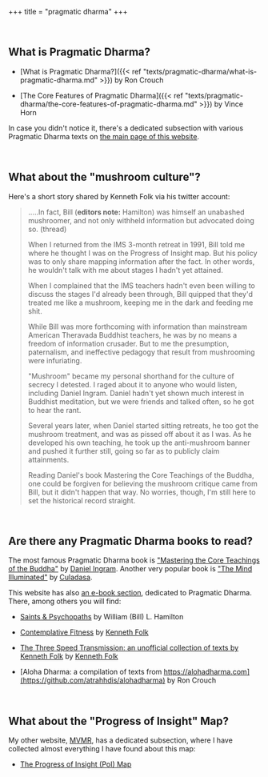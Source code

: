 +++
title = "pragmatic dharma"
+++

&nbsp;
## What is Pragmatic Dharma?

-  [What is Pragmatic Dharma?]({{< ref "texts/pragmatic-dharma/what-is-pragmatic-dharma.md" >}}) by Ron Crouch

- [The Core Features of Pragmatic Dharma]({{< ref "texts/pragmatic-dharma/the-core-features-of-pragmatic-dharma.md" >}}) by Vince Horn

In case you didn't notice it, there's a dedicated subsection with various Pragmatic Dharma texts on [the main page of this website](https://atrahhdis.github.io/#pd).

&nbsp;
## What about the "mushroom culture"?


Here's a short story shared by Kenneth Folk via his twitter account:

> 
> .....In fact, Bill (**editors note:** Hamilton) was himself an unabashed mushroomer, and not only withheld information but advocated doing so. (thread)
>     
> When I returned from the IMS 3-month retreat in 1991, Bill told me where he thought I was on the Progress of Insight map. But his policy was to only share mapping information after the fact. In other words, he wouldn't talk with me about stages I hadn't yet attained.
> 
> When I complained that the IMS teachers hadn't even been willing to discuss the stages I'd already been through, Bill quipped that they'd treated me like a mushroom, keeping me in the dark and feeding me shit.
> 
> While Bill was more forthcoming with information than mainstream American Theravada Buddhist teachers, he was by no means a freedom of information crusader. But to me the presumption, paternalism, and ineffective pedagogy that result from mushrooming were infuriating.
> 
> "Mushroom" became my personal shorthand for the culture of secrecy I detested. I raged about it to anyone who would listen, including Daniel Ingram. Daniel hadn't yet shown much interest in Buddhist meditation, but we were friends and talked often, so he got to hear the rant.
> 
> Several years later, when Daniel started sitting retreats, he too got the mushroom treatment, and was as pissed off about it as I was. As he developed his own teaching, he took up the anti-mushroom banner and pushed it further still, going so far as to publicly claim attainments.
> 
> Reading Daniel's book Mastering the Core Teachings of the Buddha, one could be forgiven for believing the mushroom critique came from Bill, but it didn't happen that way. No worries, though, I'm still here to set the historical record straight.
> 


&nbsp;
## Are there any Pragmatic Dharma books to read?

The most famous Pragmatic Dharma book is ["Mastering the Core Teachings of the Buddha"](https://www.mctb.org/) by [Daniel Ingram](https://www.integrateddaniel.info/). Another very popular book is ["The Mind Illuminated"](https://www.goodreads.com/book/show/25942786-the-mind-illuminated) by [Culadasa](http://culadasa.com/about/).

This website has also [an e-book section](https://atrahhdis.github.io/#pd), dedicated to Pragmatic Dharma. There, among others you will find:

- [Saints & Psychopaths](https://github.com/atrahhdis/saints) by William (Bill) L. Hamilton

- [Contemplative Fitness](https://github.com/atrahhdis/cfitness) by [Kenneth Folk](https://kennethfolkdharma.com/)

- [The Three Speed Transmission: an unofficial collection of texts by Kenneth Folk](https://github.com/atrahhdis/kf3st) by [Kenneth Folk](https://kennethfolkdharma.com/)

- [Aloha Dharma: a compilation of texts from https://alohadharma.com](https://github.com/atrahhdis/alohadharma) by Ron Crouch


&nbsp;
## What about the "Progress of Insight" Map?

My other website, [MVMR](https://mahasivipassana.com), has a dedicated subsection, where I have collected almost everything I have found about this map:

- [The Progress of Insight (PoI) Map](https://mahasivipassana.com/the-progress-of-insight-map/)
